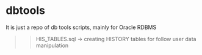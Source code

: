 # dbtools
It is just a repo of db tools scripts, mainly for Oracle RDBMS
  >> HIS_TABLES.sql -> creating HISTORY tables for follow user data manipulation
